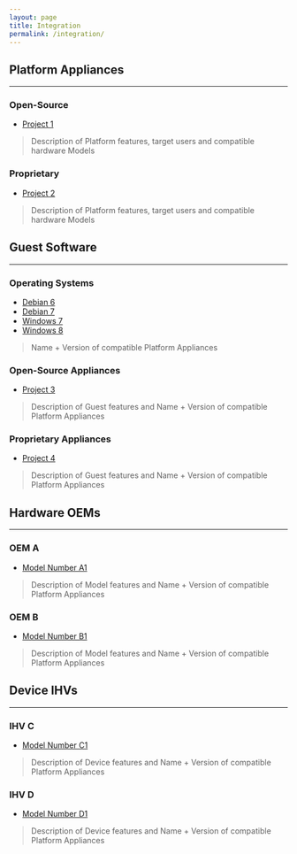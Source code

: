 ```yaml
---
layout: page
title: Integration
permalink: /integration/
---
```


## Platform Appliances
------

### Open-Source 

+ [Project 1](http://project-1.org/openxt)

> Description of Platform features, target users and compatible hardware Models

### Proprietary

+ [Project 2](http://project-2.com/openxt)

> Description of Platform features, target users and compatible hardware Models

## Guest Software
------

### Operating Systems

+ [Debian 6](https://www.debian.org/releases/squeeze/) 
+ [Debian 7](https://www.debian.org/releases/stable/)
+ [Windows 7](http://support.microsoft.com/product/windows/windows-7/)
+ [Windows 8](http://windows.microsoft.com/en-us/windows-8/meet)

> Name + Version of compatible Platform Appliances

### Open-Source Appliances

+ [Project 3](http://project-3.org/openxt)

> Description of Guest features and Name + Version of compatible Platform Appliances

### Proprietary Appliances

+ [Project 4](http://project-4.com/openxt)

> Description of Guest features and Name + Version of compatible Platform Appliances

## Hardware OEMs
------

### OEM A

+ [Model Number A1](http://oem-a.com/product/openxt/model-a1)

> Description of Model features and Name + Version of compatible Platform Appliances

### OEM B

+ [Model Number B1](http://oem-b.com/product/openxt/model-b1)

> Description of Model features and Name + Version of compatible Platform Appliances

## Device IHVs
------

### IHV C

+ [Model Number C1](http://oem-c.com/product/openxt/model-c1)

> Description of Device features and Name + Version of compatible Platform Appliances

### IHV D

+ [Model Number D1](http://oem-d.com/product/openxt/model-d1)

> Description of Device features and Name + Version of compatible Platform Appliances
